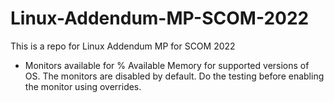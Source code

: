 # Linux-Addendum-MP-SCOM-2022
This is a repo for Linux Addendum MP for SCOM 2022
- Monitors available for % Available Memory for supported versions of OS. The monitors are disabled by default. Do the testing before enabling the monitor using overrides.
